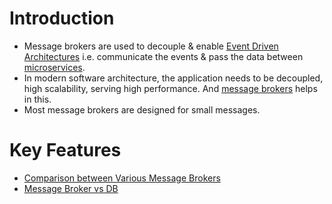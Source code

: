 # Introduction
- Message brokers are used to decouple & enable [Event Driven Architectures](EventDrivenArchitecture/Readme.md) i.e. communicate the events & pass the data between [microservices](../3_MicroServices/Readme.md).
- In modern software architecture, the application needs to be decoupled, high scalability, serving high performance. And [message brokers]() helps in this.
- Most message brokers are designed for small messages.

# Key Features
- [Comparison between Various Message Brokers](KafkaVsRabbitMQVsSQSVsSNS.md)
- [Message Broker vs DB](MessageBrokerVsDB.md)